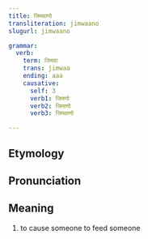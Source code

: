 ```yaml
---
title: जिमवाणो
transliteration: jimwaano
slugurl: jimwaano

grammar: 
  verb:
    term: जिमवा
    trans: jimwaa
    ending: aaa
    causative:
      self: 3 
      verb1: जिमणो
      verb2: जिमाणो
      verb3: जिमवाणो

---
```

## Etymology

## Pronunciation

## Meaning
1. to cause someone to feed someone